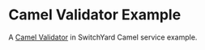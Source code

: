 # Camel Validator Example

A [Camel Validator](https://camel.apache.org/validation.html) in SwitchYard Camel service example.
